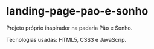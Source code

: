 # landing-page-pao-e-sonho

Projeto próprio inspirador na padaria Pão e Sonho.

Tecnologias usadas: HTML5, CSS3 e JavaScrip.
